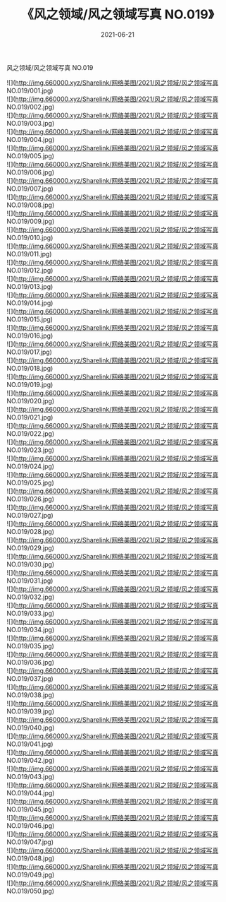 ﻿---
layout: post
title:  《风之领域/风之领域写真 NO.019》
date:   2021-06-21
img: http://img.660000.xyz/Sharelink/网络美图/2021/风之领域/风之领域写真 NO.019/000.jpg
categories: [美女, 清纯, 唯美]
---

风之领域/风之领域写真 NO.019

 ![](http://img.660000.xyz/Sharelink/网络美图/2021/风之领域/风之领域写真 NO.019/001.jpg) <br>![](http://img.660000.xyz/Sharelink/网络美图/2021/风之领域/风之领域写真 NO.019/002.jpg) <br>![](http://img.660000.xyz/Sharelink/网络美图/2021/风之领域/风之领域写真 NO.019/003.jpg) <br>![](http://img.660000.xyz/Sharelink/网络美图/2021/风之领域/风之领域写真 NO.019/004.jpg) <br>![](http://img.660000.xyz/Sharelink/网络美图/2021/风之领域/风之领域写真 NO.019/005.jpg) <br>![](http://img.660000.xyz/Sharelink/网络美图/2021/风之领域/风之领域写真 NO.019/006.jpg) <br>![](http://img.660000.xyz/Sharelink/网络美图/2021/风之领域/风之领域写真 NO.019/007.jpg) <br>![](http://img.660000.xyz/Sharelink/网络美图/2021/风之领域/风之领域写真 NO.019/008.jpg) <br>![](http://img.660000.xyz/Sharelink/网络美图/2021/风之领域/风之领域写真 NO.019/009.jpg) <br>![](http://img.660000.xyz/Sharelink/网络美图/2021/风之领域/风之领域写真 NO.019/010.jpg) <br>![](http://img.660000.xyz/Sharelink/网络美图/2021/风之领域/风之领域写真 NO.019/011.jpg) <br>![](http://img.660000.xyz/Sharelink/网络美图/2021/风之领域/风之领域写真 NO.019/012.jpg) <br>![](http://img.660000.xyz/Sharelink/网络美图/2021/风之领域/风之领域写真 NO.019/013.jpg) <br>![](http://img.660000.xyz/Sharelink/网络美图/2021/风之领域/风之领域写真 NO.019/014.jpg) <br>![](http://img.660000.xyz/Sharelink/网络美图/2021/风之领域/风之领域写真 NO.019/015.jpg) <br>![](http://img.660000.xyz/Sharelink/网络美图/2021/风之领域/风之领域写真 NO.019/016.jpg) <br>![](http://img.660000.xyz/Sharelink/网络美图/2021/风之领域/风之领域写真 NO.019/017.jpg) <br>![](http://img.660000.xyz/Sharelink/网络美图/2021/风之领域/风之领域写真 NO.019/018.jpg) <br>![](http://img.660000.xyz/Sharelink/网络美图/2021/风之领域/风之领域写真 NO.019/019.jpg) <br>![](http://img.660000.xyz/Sharelink/网络美图/2021/风之领域/风之领域写真 NO.019/020.jpg) <br>![](http://img.660000.xyz/Sharelink/网络美图/2021/风之领域/风之领域写真 NO.019/021.jpg) <br>![](http://img.660000.xyz/Sharelink/网络美图/2021/风之领域/风之领域写真 NO.019/022.jpg) <br>![](http://img.660000.xyz/Sharelink/网络美图/2021/风之领域/风之领域写真 NO.019/023.jpg) <br>![](http://img.660000.xyz/Sharelink/网络美图/2021/风之领域/风之领域写真 NO.019/024.jpg) <br>![](http://img.660000.xyz/Sharelink/网络美图/2021/风之领域/风之领域写真 NO.019/025.jpg) <br>![](http://img.660000.xyz/Sharelink/网络美图/2021/风之领域/风之领域写真 NO.019/026.jpg) <br>![](http://img.660000.xyz/Sharelink/网络美图/2021/风之领域/风之领域写真 NO.019/027.jpg) <br>![](http://img.660000.xyz/Sharelink/网络美图/2021/风之领域/风之领域写真 NO.019/028.jpg) <br>![](http://img.660000.xyz/Sharelink/网络美图/2021/风之领域/风之领域写真 NO.019/029.jpg) <br>![](http://img.660000.xyz/Sharelink/网络美图/2021/风之领域/风之领域写真 NO.019/030.jpg) <br>![](http://img.660000.xyz/Sharelink/网络美图/2021/风之领域/风之领域写真 NO.019/031.jpg) <br>![](http://img.660000.xyz/Sharelink/网络美图/2021/风之领域/风之领域写真 NO.019/032.jpg) <br>![](http://img.660000.xyz/Sharelink/网络美图/2021/风之领域/风之领域写真 NO.019/033.jpg) <br>![](http://img.660000.xyz/Sharelink/网络美图/2021/风之领域/风之领域写真 NO.019/034.jpg) <br>![](http://img.660000.xyz/Sharelink/网络美图/2021/风之领域/风之领域写真 NO.019/035.jpg) <br>![](http://img.660000.xyz/Sharelink/网络美图/2021/风之领域/风之领域写真 NO.019/036.jpg) <br>![](http://img.660000.xyz/Sharelink/网络美图/2021/风之领域/风之领域写真 NO.019/037.jpg) <br>![](http://img.660000.xyz/Sharelink/网络美图/2021/风之领域/风之领域写真 NO.019/038.jpg) <br>![](http://img.660000.xyz/Sharelink/网络美图/2021/风之领域/风之领域写真 NO.019/039.jpg) <br>![](http://img.660000.xyz/Sharelink/网络美图/2021/风之领域/风之领域写真 NO.019/040.jpg) <br>![](http://img.660000.xyz/Sharelink/网络美图/2021/风之领域/风之领域写真 NO.019/041.jpg) <br>![](http://img.660000.xyz/Sharelink/网络美图/2021/风之领域/风之领域写真 NO.019/042.jpg) <br>![](http://img.660000.xyz/Sharelink/网络美图/2021/风之领域/风之领域写真 NO.019/043.jpg) <br>![](http://img.660000.xyz/Sharelink/网络美图/2021/风之领域/风之领域写真 NO.019/044.jpg) <br>![](http://img.660000.xyz/Sharelink/网络美图/2021/风之领域/风之领域写真 NO.019/045.jpg) <br>![](http://img.660000.xyz/Sharelink/网络美图/2021/风之领域/风之领域写真 NO.019/046.jpg) <br>![](http://img.660000.xyz/Sharelink/网络美图/2021/风之领域/风之领域写真 NO.019/047.jpg) <br>![](http://img.660000.xyz/Sharelink/网络美图/2021/风之领域/风之领域写真 NO.019/048.jpg) <br>![](http://img.660000.xyz/Sharelink/网络美图/2021/风之领域/风之领域写真 NO.019/049.jpg) <br>![](http://img.660000.xyz/Sharelink/网络美图/2021/风之领域/风之领域写真 NO.019/050.jpg) <br>
